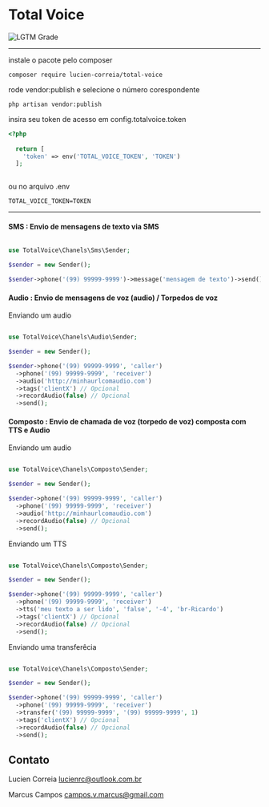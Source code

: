 # Total Voice

![LGTM Grade](https://img.shields.io/badge/tag-v1.1-5a5.svg)

---

instale o pacote pelo composer

`composer require lucien-correia/total-voice`

rode vendor:publish e selecione o número corespondente

`php artisan vendor:publish`

insira seu token de acesso em config.totalvoice.token

```php
<?php
  
  return [
    'token' => env('TOTAL_VOICE_TOKEN', 'TOKEN')
  ];
  
```

ou no arquivo .env

```
TOTAL_VOICE_TOKEN=TOKEN
```

---

#### SMS : Envio de mensagens de texto via SMS

```php

use TotalVoice\Chanels\Sms\Sender;

$sender = new Sender();

$sender->phone('(99) 99999-9999')->message('mensagem de texto')->send();

```

#### Audio : Envio de mensagens de voz (audio) / Torpedos de voz

Enviando um audio


```php

use TotalVoice\Chanels\Audio\Sender;

$sender = new Sender();

$sender->phone('(99) 99999-9999', 'caller')
  ->phone('(99) 99999-9999', 'receiver')
  ->audio('http://minhaurlcomaudio.com')
  ->tags('clientX') // Opcional
  ->recordAudio(false) // Opcional
  ->send();

```

#### Composto : Envio de chamada de voz (torpedo de voz) composta com TTS e Audio

Enviando um audio 

```php

use TotalVoice\Chanels\Composto\Sender;

$sender = new Sender();

$sender->phone('(99) 99999-9999', 'caller')
  ->phone('(99) 99999-9999', 'receiver')
  ->audio('http://minhaurlcomaudio.com')
  ->recordAudio(false) // Opcional
  ->send();

```

Enviando um TTS

```php

use TotalVoice\Chanels\Composto\Sender;

$sender = new Sender();

$sender->phone('(99) 99999-9999', 'caller')
  ->phone('(99) 99999-9999', 'receiver')
  ->tts('meu texto a ser lido', 'false', '-4', 'br-Ricardo') 
  ->tags('clientX') // Opcional
  ->recordAudio(false) // Opcional
  ->send();

```

Enviando uma transferêcia

```php

use TotalVoice\Chanels\Composto\Sender;

$sender = new Sender();

$sender->phone('(99) 99999-9999', 'caller')
  ->phone('(99) 99999-9999', 'receiver')
  ->transfer('(99) 99999-9999', '(99) 99999-9999', 1) 
  ->tags('clientX') // Opcional
  ->recordAudio(false) // Opcional
  ->send();

```

## Contato

Lucien Correia <lucienrc@outlook.com.br>

Marcus Campos <campos.v.marcus@gmail.com>
